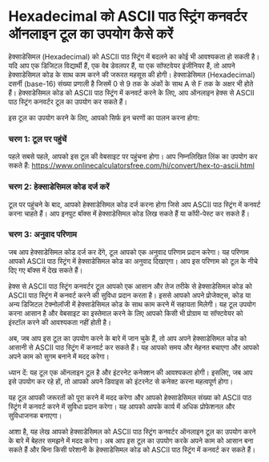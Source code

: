 Hexadecimal को ASCII पाठ स्ट्रिंग कनवर्टर ऑनलाइन टूल का उपयोग कैसे करें
=======================================================================

हेक्साडेसिमल (Hexadecimal) को ASCII पाठ स्ट्रिंग में बदलने का कोई भी आवश्यकता हो सकती है। यदि आप एक डिजिटल विद्यार्थी हैं, एक वेब डेवलपर हैं, या एक सॉफ्टवेयर इंजीनियर हैं, तो आपने हेक्साडेसिमल कोड के साथ काम करने की जरूरत महसूस की होगी। हेक्साडेसिमल (Hexadecimal) दसर्नी (base-16) संख्या प्रणाली है जिसमें 0 से 9 तक के अंकों के साथ A से F तक के अक्षर भी होते हैं। हेक्साडेसिमल कोड को ASCII पाठ स्ट्रिंग में कनवर्ट करने के लिए, आप ऑनलाइन हेक्स से ASCII पाठ स्ट्रिंग कनवर्टर टूल का उपयोग कर सकते हैं।

इस टूल का उपयोग करने के लिए, आपको सिर्फ इन चरणों का पालन करना होगा:

### चरण 1: टूल पर पहुंचें

पहले सबसे पहले, आपको इस टूल की वेबसाइट पर पहुंचना होगा। आप निम्नलिखित लिंक का उपयोग कर सकते हैं: <https://www.onlinecalculatorsfree.com/hi/convert/hex-to-ascii.html>

### चरण 2: हेक्साडेसिमल कोड दर्ज करें

टूल पर पहुंचने के बाद, आपको हेक्साडेसिमल कोड दर्ज करना होगा जिसे आप ASCII पाठ स्ट्रिंग में कनवर्ट करना चाहते हैं। आप इनपुट बॉक्स में हेक्साडेसिमल कोड लिख सकते हैं या कॉपी-पेस्ट कर सकते हैं।

### चरण 3: अनुवाद परिणाम

जब आप हेक्साडेसिमल कोड दर्ज कर देंगे, टूल आपको एक अनुवाद परिणाम प्रदान करेगा। यह परिणाम आपको ASCII पाठ स्ट्रिंग में हेक्साडेसिमल कोड का अनुवाद दिखाएगा। आप इस परिणाम को टूल के नीचे दिए गए बॉक्स में देख सकते हैं।

हेक्स से ASCII पाठ स्ट्रिंग कनवर्टर टूल आपको एक आसान और तेज तरीके से हेक्साडेसिमल कोड को ASCII पाठ स्ट्रिंग में कनवर्ट करने की सुविधा प्रदान करता है। इससे आपको अपने प्रोजेक्ट्स, कोड या अन्य डिजिटल टेक्नोलॉजी में हेक्साडेसिमल कोड के साथ काम करने में सहायता मिलेगी। यह टूल उपयोग करना आसान है और वेबसाइट का इस्तेमाल करने के लिए आपको किसी भी प्रोग्राम या सॉफ्टवेयर को इंस्टॉल करने की आवश्यकता नहीं होती है।

अब, जब आप इस टूल का उपयोग करने के बारे में जान चुके हैं, तो आप अपने हेक्साडेसिमल कोड को आसानी से ASCII पाठ स्ट्रिंग में कनवर्ट कर सकते हैं। यह आपको समय और मेहनत बचाएगा और आपको अपने काम को सुगम बनाने में मदद करेगा।

ध्यान दें: यह टूल एक ऑनलाइन टूल है और इंटरनेट कनेक्शन की आवश्यकता होगी। इसलिए, जब आप इसे उपयोग कर रहे हों, तो आपको अपने डिवाइस को इंटरनेट से कनेक्ट करना महत्वपूर्ण होगा।

यह टूल आपकी जरूरतों को पूरा करने में मदद करेगा और आपको हेक्साडेसिमल संख्या को ASCII पाठ स्ट्रिंग में कनवर्ट करने में सुविधा प्रदान करेगा। यह आपको आपके कार्य में अधिक प्रोफेशनल और सुविधाजनक बनाएगा।

आशा है, यह लेख आपको हेक्साडेसिमल को ASCII पाठ स्ट्रिंग कनवर्टर ऑनलाइन टूल का उपयोग करने के बारे में बेहतर समझने में मदद करेगा। अब आप इस टूल का उपयोग करके अपने काम को आसान बना सकते हैं और बिना किसी परेशानी के हेक्साडेसिमल कोड को ASCII पाठ स्ट्रिंग में कनवर्ट कर सकते हैं।